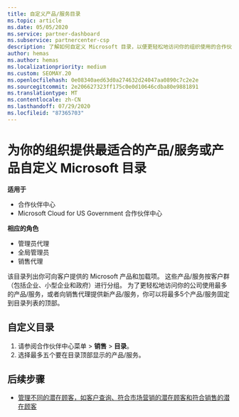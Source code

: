 ```yaml
---
title: 自定义产品/服务目录
ms.topic: article
ms.date: 05/05/2020
ms.service: partner-dashboard
ms.subservice: partnercenter-csp
description: 了解如何自定义 Microsoft 目录，以便更轻松地访问你的组织使用的合作伙伴产品或产品。
author: hemas
ms.author: hemas
ms.localizationpriority: medium
ms.custom: SEOMAY.20
ms.openlocfilehash: 0e08340aed63d0a274632d24047aa0890c7c2e2e
ms.sourcegitcommit: 2e206627323ff175c0e0d10646cdba80e9881891
ms.translationtype: MT
ms.contentlocale: zh-CN
ms.lasthandoff: 07/29/2020
ms.locfileid: "87365703"
---
```

# <a name="customize-the-microsoft-catalog-with-offers-or-products-most-suited-to-your-organization"></a>为你的组织提供最适合的产品/服务或产品自定义 Microsoft 目录

**适用于**

- 合作伙伴中心
- Microsoft Cloud for US Government 合作伙伴中心

**相应的角色**

- 管理员代理
- 全局管理员
- 销售代理

该目录列出你可向客户提供的 Microsoft 产品和加载项。 这些产品/服务按客户群（包括企业、小型企业和政府）进行分组。 为了更轻松地访问你的公司使用最多的产品/服务，或者向销售代理提供新产品/服务，你可以将最多5个产品/服务固定到目录列表的顶部。

## <a name="customize-the-catalog"></a>自定义目录

1. 请参阅合作伙伴中心菜单 &gt; **销售** &gt; **目录**。
2. 选择最多五个要在目录顶部显示的产品/服务。
 
## <a name="next-steps"></a>后续步骤

- [管理不同的潜在顾客，如客户查询、符合市场营销的潜在顾客和符合销售的潜在顾客](manage-leads.md) 
